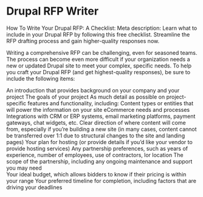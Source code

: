 # Drupal RFP Writer
How To Write Your Drupal RFP: A Checklist: 
Meta description: Learn what to include in your Drupal RFP by following this free checklist. Streamline the RFP drafting process and gain higher-quality responses now. 

Writing a comprehensive RFP can be challenging, even for seasoned teams. The process can become even more difficult if your organization needs a new or updated Drupal site to meet your complex, specific needs. To help you craft your Drupal RFP (and get highest-quality responses), be sure to include the following items: 

An introduction that provides background on your company and your project 
The goals of your project 
As much detail as possible on project-specific features and functionality, including: 
Content types or entities that will power the information on your site 
eCommerce needs and processes 
Integrations with CRM or ERP systems, email marketing platforms, payment gateways, chat widgets, etc. 
Clear direction of where content will come from, especially if you’re building a new site (in many cases, content cannot be transferred over 1:1 due to structural changes to the site and landing pages) 
Your plan for hosting (or provide details if you’d like your vendor to provide hosting services) 
Any partnership preferences, such as years of experience, number of employees, use of contractors, lor location 
The scope of the partnership, including any ongoing maintenance and support you may need  
Your ideal budget, which allows bidders to know if their pricing is within your range 
Your preferred timeline for completion, including factors that are driving your deadlines


